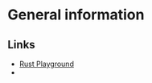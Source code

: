 # General information

## Links
- [Rust Playground](https://play.rust-lang.org/?version=stable&mode=debug&edition=2021)
- 